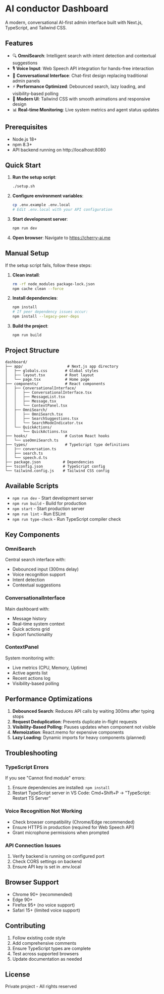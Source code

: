 # AI conductor Dashboard

A modern, conversational AI-first admin interface built with Next.js, TypeScript, and Tailwind CSS.

## Features

- 🔍 **OmniSearch**: Intelligent search with intent detection and contextual suggestions
- 🎙️ **Voice Input**: Web Speech API integration for hands-free interaction
- 💬 **Conversational Interface**: Chat-first design replacing traditional admin panels
- ⚡ **Performance Optimized**: Debounced search, lazy loading, and visibility-based polling
- 🎨 **Modern UI**: Tailwind CSS with smooth animations and responsive design
- 📊 **Real-time Monitoring**: Live system metrics and agent status updates

## Prerequisites

- Node.js 18+ 
- npm 8.3+
- API backend running on http://localhost:8080

## Quick Start

1. **Run the setup script**:
   ```bash
   ./setup.sh
   ```

2. **Configure environment variables**:
   ```bash
   cp .env.example .env.local
   # Edit .env.local with your API configuration
   ```

3. **Start development server**:
   ```bash
   npm run dev
   ```

4. **Open browser**:
   Navigate to https://cherry-ai.me

## Manual Setup

If the setup script fails, follow these steps:

1. **Clean install**:
   ```bash
   rm -rf node_modules package-lock.json
   npm cache clean --force
   ```

2. **Install dependencies**:
   ```bash
   npm install
   # If peer dependency issues occur:
   npm install --legacy-peer-deps
   ```

3. **Build the project**:
   ```bash
   npm run build
   ```

## Project Structure

```
dashboard/
├── app/                    # Next.js app directory
│   ├── globals.css        # Global styles
│   ├── layout.tsx         # Root layout
│   └── page.tsx           # Home page
├── components/            # React components
│   ├── ConversationalInterface/
│   │   ├── ConversationalInterface.tsx
│   │   ├── MessageList.tsx
│   │   ├── Message.tsx
│   │   └── ContextPanel.tsx
│   ├── OmniSearch/
│   │   ├── OmniSearch.tsx
│   │   ├── SearchSuggestions.tsx
│   │   └── SearchModeIndicator.tsx
│   └── QuickActions/
│       └── QuickActions.tsx
├── hooks/                 # Custom React hooks
│   └── useOmniSearch.ts
├── types/                 # TypeScript type definitions
│   ├── conversation.ts
│   ├── search.ts
│   └── speech.d.ts
├── package.json          # Dependencies
├── tsconfig.json         # TypeScript config
└── tailwind.config.js    # Tailwind CSS config
```

## Available Scripts

- `npm run dev` - Start development server
- `npm run build` - Build for production
- `npm start` - Start production server
- `npm run lint` - Run ESLint
- `npm run type-check` - Run TypeScript compiler check

## Key Components

### OmniSearch
Central search interface with:
- Debounced input (300ms delay)
- Voice recognition support
- Intent detection
- Contextual suggestions

### ConversationalInterface
Main dashboard with:
- Message history
- Real-time system context
- Quick actions grid
- Export functionality

### ContextPanel
System monitoring with:
- Live metrics (CPU, Memory, Uptime)
- Active agents list
- Recent actions log
- Visibility-based polling

## Performance Optimizations

1. **Debounced Search**: Reduces API calls by waiting 300ms after typing stops
2. **Request Deduplication**: Prevents duplicate in-flight requests
3. **Visibility-Based Polling**: Pauses updates when component not visible
4. **Memoization**: React.memo for expensive components
5. **Lazy Loading**: Dynamic imports for heavy components (planned)

## Troubleshooting

### TypeScript Errors
If you see "Cannot find module" errors:
1. Ensure dependencies are installed: `npm install`
2. Restart TypeScript server in VS Code: Cmd+Shift+P → "TypeScript: Restart TS Server"

### Voice Recognition Not Working
- Check browser compatibility (Chrome/Edge recommended)
- Ensure HTTPS in production (required for Web Speech API)
- Grant microphone permissions when prompted

### API Connection Issues
1. Verify backend is running on configured port
2. Check CORS settings on backend
3. Ensure API key is set in .env.local

## Browser Support

- Chrome 90+ (recommended)
- Edge 90+
- Firefox 95+ (no voice support)
- Safari 15+ (limited voice support)

## Contributing

1. Follow existing code style
2. Add comprehensive comments
3. Ensure TypeScript types are complete
4. Test across supported browsers
5. Update documentation as needed

## License

Private project - All rights reserved